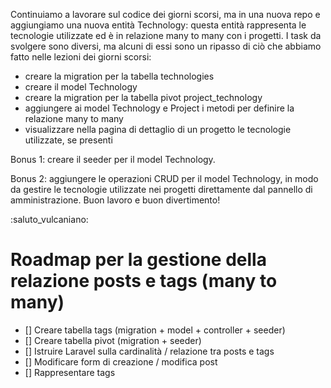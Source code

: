 Continuiamo a lavorare sul codice dei giorni scorsi, ma in una nuova repo e aggiungiamo una nuova entità Technology: questa entità rappresenta le tecnologie utilizzate ed è in relazione many to many con i progetti.
I task da svolgere sono diversi, ma alcuni di essi sono un ripasso di ciò che abbiamo fatto nelle lezioni dei giorni scorsi:

-   creare la migration per la tabella technologies
-   creare il model Technology
-   creare la migration per la tabella pivot project_technology
-   aggiungere ai model Technology e Project i metodi per definire la relazione many to many
-   visualizzare nella pagina di dettaglio di un progetto le tecnologie utilizzate, se presenti

Bonus 1:
creare il seeder per il model Technology.

Bonus 2:
aggiungere le operazioni CRUD per il model Technology, in modo da gestire le tecnologie utilizzate nei progetti direttamente dal pannello di amministrazione.
Buon lavoro e buon divertimento!

:saluto_vulcaniano:

# Roadmap per la gestione della relazione posts e tags (many to many)

-   [] Creare tabella tags (migration + model + controller + seeder)
-   [] Creare tabella pivot (migration + seeder)
-   [] Istruire Laravel sulla cardinalità / relazione tra posts e tags
-   [] Modificare form di creazione / modifica post
-   [] Rappresentare tags
